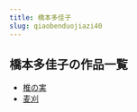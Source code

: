 ```yaml
---
title: 橋本多佳子
slug: qiaobenduojiazi40
---
```


## 橋本多佳子の作品一覧

- [椎の実](zhuinoshi-6cc)
- [麦刈](maiyii-3c1)
